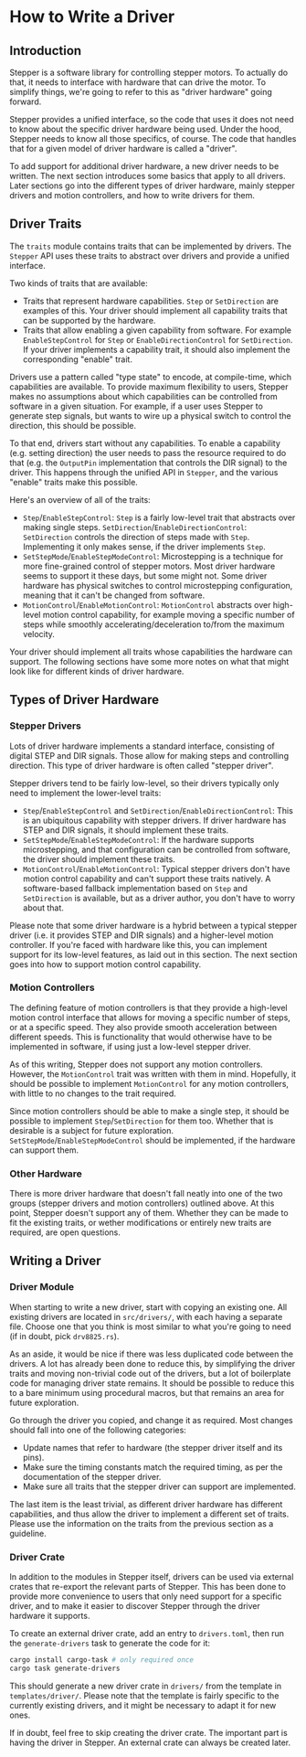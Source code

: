 # How to Write a Driver

## Introduction

Stepper is a software library for controlling stepper motors. To actually do that, it needs to interface with hardware that can drive the motor. To simplify things, we're going to refer to this as "driver hardware" going forward.

Stepper provides a unified interface, so the code that uses it does not need to know about the specific driver hardware being used. Under the hood, Stepper needs to know all those specifics, of course. The code that handles that for a given model of driver hardware is called a "driver".

To add support for additional driver hardware, a new driver needs to be written. The next section introduces some basics that apply to all drivers. Later sections go into the different types of driver hardware, mainly stepper drivers and motion controllers, and how to write drivers for them.


## Driver Traits

The `traits` module contains traits that can be implemented by drivers. The `Stepper` API uses these traits to abstract over drivers and provide a unified interface.

Two kinds of traits that are available:

- Traits that represent hardware capabilities. `Step` or `SetDirection` are examples of this. Your driver should implement all capability traits that can be supported by the hardware.
- Traits that allow enabling a given capability from software. For example `EnableStepControl` for `Step` or `EnableDirectionControl` for `SetDirection`. If your driver implements a capability trait, it should also implement the corresponding "enable" trait.

Drivers use a pattern called "type state" to encode, at compile-time, which capabilities are available. To provide maximum flexibility to users, Stepper makes no assumptions about which capabilities can be controlled from software in a given situation. For example, if a user uses Stepper to generate step signals, but wants to wire up a physical switch to control the direction, this should be possible.

To that end, drivers start without any capabilities. To enable a capability (e.g. setting direction) the user needs to pass the resource required to do that (e.g. the `OutputPin` implementation that controls the DIR signal) to the driver. This happens through the unified API in `Stepper`, and the various "enable" traits make this possible.

Here's an overview of all of the traits:

- `Step`/`EnableStepControl`: `Step` is a fairly low-level trait that abstracts over making single steps.
`SetDirection`/`EnableDirectionControl`: `SetDirection` controls the direction of steps made with `Step`. Implementing it only makes sense, if the driver implements `Step`.
- `SetStepMode`/`EnableStepModeControl`: Microstepping is a technique for more fine-grained control of stepper motors. Most driver hardware seems to support it these days, but some might not. Some driver hardware has physical switches to control microstepping configuration, meaning that it can't be changed from software.
- `MotionControl`/`EnableMotionControl`: `MotionControl` abstracts over high-level motion control capability, for example moving a specific number of steps while smoothly accelerating/deceleration to/from the maximum velocity.

Your driver should implement all traits whose capabilities the hardware can support. The following sections have some more notes on what that might look like for different kinds of driver hardware.


## Types of Driver Hardware

### Stepper Drivers

Lots of driver hardware implements a standard interface, consisting of digital STEP and DIR signals. Those allow for making steps and controlling direction. This type of driver hardware is often called "stepper driver".

Stepper drivers tend to be fairly low-level, so their drivers typically only need to implement the lower-level traits:

- `Step`/`EnableStepControl` and `SetDirection`/`EnableDirectionControl`: This is an ubiquitous capability with stepper drivers. If driver hardware has STEP and DIR signals, it should implement these traits.
- `SetStepMode`/`EnableStepModeControl`: If the hardware supports microstepping, and that configuration can be controlled from software, the driver should implement these traits.
- `MotionControl`/`EnableMotionControl`: Typical stepper drivers don't have motion control capability and can't support these traits natively. A software-based fallback implementation based on `Step` and `SetDirection` is available, but as a driver author, you don't have to worry about that.

Please note that some driver hardware is a hybrid between a typical stepper driver (i.e. it provides STEP and DIR signals) and a higher-level motion controller. If you're faced with hardware like this, you can implement support for its low-level features, as laid out in this section. The next section goes into how to support motion control capability.

### Motion Controllers

The defining feature of motion controllers is that they provide a high-level motion control interface that allows for moving a specific number of steps, or at a specific speed. They also provide smooth acceleration between different speeds. This is functionality that would otherwise have to be implemented in software, if using just a low-level stepper driver.

As of this writing, Stepper does not support any motion controllers. However, the `MotionControl` trait was written with them in mind. Hopefully, it should be possible to implement `MotionControl` for any motion controllers, with little to no changes to the trait required.

Since motion controllers should be able to make a single step, it should be possible to implement `Step`/`SetDirection` for them too. Whether that is desirable is a subject for future exploration. `SetStepMode`/`EnableStepModeControl` should be implemented, if the hardware can support them.

### Other Hardware

There is more driver hardware that doesn't fall neatly into one of the two groups (stepper drivers and motion controllers) outlined above. At this point, Stepper doesn't support any of them. Whether they can be made to fit the existing traits, or wether modifications or entirely new traits are required, are open questions.


## Writing a Driver

### Driver Module

When starting to write a new driver, start with copying an existing one. All existing drivers are located in `src/drivers/`, with each having a separate file. Choose one that you think is most similar to what you're going to need (if in doubt, pick `drv8825.rs`).

As an aside, it would be nice if there was less duplicated code between the drivers. A lot has already been done to reduce this, by simplifying the driver traits and moving non-trivial code out of the drivers, but a lot of boilerplate code for managing driver state remains. It should be possible to reduce this to a bare minimum using procedural macros, but that remains an area for future exploration.

Go through the driver you copied, and change it as required. Most changes should fall into one of the following categories:

- Update names that refer to hardware (the stepper driver itself and its pins).
- Make sure the timing constants match the required timing, as per the documentation of the stepper driver.
- Make sure all traits that the stepper driver can support are implemented.

The last item is the least trivial, as different driver hardware has different capabilities, and thus allow the driver to implement a different set of traits. Please use the information on the traits from the previous section as a guideline.

### Driver Crate

In addition to the modules in Stepper itself, drivers can be used via external crates that re-export the relevant parts of Stepper. This has been done to provide more convenience to users that only need support for a specific driver, and to make it easier to discover Stepper through the driver hardware it supports.

To create an external driver crate, add an entry to `drivers.toml`, then run the `generate-drivers` task to generate the code for it:

``` bash
cargo install cargo-task # only required once
cargo task generate-drivers
```

This should generate a new driver crate in `drivers/` from the template in `templates/driver/`. Please note that the template is fairly specific to the currently existing drivers, and it might be necessary to adapt it for new ones.

If in doubt, feel free to skip creating the driver crate. The important part is having the driver in Stepper. An external crate can always be created later.
